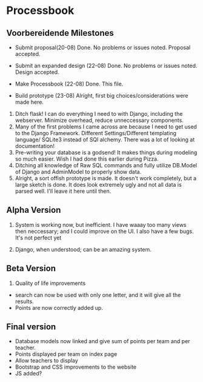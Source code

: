 # Processbook

## Voorbereidende Milestones

- Submit proposal(20-08)
Done. No problems or issues noted. Proposal accepted.

- Submit an expanded design (22-08)
Done. No problems or issues noted. Design accepted.

- Make Processbook (22-08)
Done. This file.

- Build prototype (23-08)
Alright, first big choices/considerations were made here.

 1. Ditch flask! I can do everything I need to with Django, including the webserver. Minimize overhead, reduce unneccessary components.
 2. Many of the first problems I came across are because I need to get used to the Django Framework. Different Settings/Different templating language/ SQLite3 instead of SQl alchemy. There was a lot of looking at documentation!
 3. Pre-writing your database is a godsend! It makes things during modeling so much easier. Wish I had done this earlier during Pizza.
 4. Ditching all knowledge of Raw SQL commands and fully utilize DB.Model of Django and AdminModel to properly show data.
 5. Alright, a sort offish prototype is made. It doesn't work completely, but a large sketch is done. It does look extremely ugly and not all data is parsed well. I'll leave it here until then.

 ## Alpha Version

 1. System is working now, but inefficient. I have waaay too many views then neccessary; and I could improve on the UI. I also have a few bugs. It's not perfect yet
 
 2. Django, when understood; can be an amazing system.

 ## Beta Version

 1. Quality of life improvements
 - search can now be used with only one letter, and it will give all the results.
 - Points are now correctly added up.

## Final version

- Database models now linked and give sum of points per team and per teacher.
- Points displayed per team on index page
- Allow teachers to display
- Bootstrap and CSS improvements to the website
- JS added?